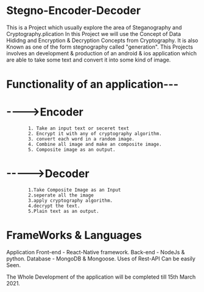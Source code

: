 # Stegno-Encoder-Decoder
This is a Project which usually explore the area of Steganography and Cryptography.plication
In this Project we will use the Concept of Data Hididng and Encryption & Decryption Concepts from Cryptography.
It is also Known as one of the form stegnography called "generation".
This Projects involves an development & production of an android & ios application which are able to take some text and convert it into some kind of image.


# Functionality of an application---
   
   
  #  ---->Encoder
            1. Take an input text or seceret text
            2. Encrypt it with any of cryptography algorithm.
            3. convert each word in a random image.
            4. Combine all image and make an composite image.
            5. Composite image as an output.
  
  
  
  # ----->Decoder
            1.Take Composite Image as an Input
            2.seperate all the image 
            3.apply cryptography algorithm.
            4.decrypt the text.
            5.Plain text as an output.
 
 # FrameWorks & Languages
 
 Application Front-end - React-Native framework.
 Back-end - NodeJs & python.
 Database - MongoDB & Mongoose.
 Uses of Rest-API Can be easily Seen.
 
 
 The Whole Development of the application will be completed till 15th March 2021.

